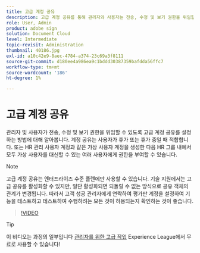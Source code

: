 ```yaml
---
title: 고급 계정 공유
description: 고급 계정 공유를 통해 관리자와 사용자는 전송, 수정 및 보기 권한을 위임할 수 있습니다.
role: User, Admin
product: adobe sign
solution: Document Cloud
level: Intermediate
topic-revisit: Administration
thumbnail: 40186.jpg
exl-id: a10c42e9-8aec-4784-a374-23c69a3f8111
source-git-commit: d180ee4a986ea9c1bddd30387359bafdda56ffc7
workflow-type: tm+mt
source-wordcount: '186'
ht-degree: 1%

---
```


# 고급 계정 공유

관리자 및 사용자가 전송, 수정 및 보기 권한을 위임할 수 있도록 고급 계정 공유를 설정하는 방법에 대해 알아봅니다. 계정 공유는 사용자가 휴가 또는 휴가 중일 때 적합합니다. 또는 HR 관리 사용자 계정과 같은 가상 사용자 계정을 생성한 다음 HR 그룹 내에서 모두 가상 사용자를 대신할 수 있는 여러 사용자에게 권한을 부여할 수 있습니다.

>[!NOTE]
>
>고급 계정 공유는 엔터프라이즈 수준 플랜에만 사용할 수 있습니다. 기술 지원에서는 고급 공유를 활성화할 수 있지만, 일단 활성화되면 되돌릴 수 없는 방식으로 공유 객체의 관계가 변경됩니다. 따라서 고객 성공 관리자에게 연락하여 평가판 계정을 설정하여 기능을 테스트하고 테스트하여 수행하려는 모든 것이 허용되는지 확인하는 것이 좋습니다.

>[!VIDEO](https://video.tv.adobe.com/v/40186?hidetitle=true)

>[!TIP]
>
>이 비디오는 과정의 일부입니다 [관리자를 위한 고급 작업](https://experienceleague.adobe.com/?recommended=Sign-A-1-2020.1) Experience League에서 무료로 사용할 수 있습니다!
